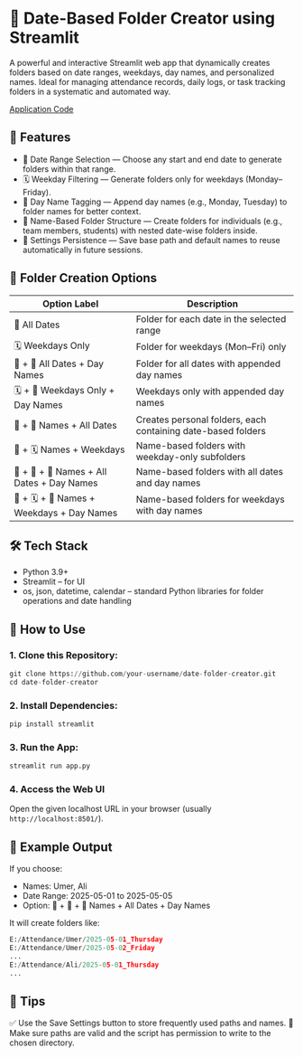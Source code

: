 # 📂 Date-Based Folder Creator using Streamlit

A powerful and interactive Streamlit web app that dynamically creates folders based on date ranges, weekdays, day names, and personalized names. Ideal for managing attendance records, daily logs, or task tracking folders in a systematic and automated way.

[Application Code](https://github.com/Umersaeed81/Performance_Applications/blob/main/Dynamic_Folder_Creator/Folder_Creation_Application.py)

## 🚀 Features

- 📆 Date Range Selection — Choose any start and end date to generate folders within that range.
- 🗓️ Weekday Filtering — Generate folders only for weekdays (Monday–Friday).
- 📛 Day Name Tagging — Append day names (e.g., Monday, Tuesday) to folder names for better context.
- 👤 Name-Based Folder Structure — Create folders for individuals (e.g., team members, students) with nested date-wise folders inside.
- 💾 Settings Persistence — Save base path and default names to reuse automatically in future sessions.

## 📁 Folder Creation Options

| Option Label                               | Description                                                  |
| ------------------------------------------ | ------------------------------------------------------------ |
| 📅 All Dates                               | Folder for each date in the selected range                   |
| 🗓️ Weekdays Only                          | Folder for weekdays (Mon–Fri) only                           |
| 📅 + 📛 All Dates + Day Names              | Folder for all dates with appended day names                 |
| 🗓️ + 📛 Weekdays Only + Day Names         | Weekdays only with appended day names                        |
| 👤 + 📅 Names + All Dates                  | Creates personal folders, each containing date-based folders |
| 👤 + 🗓️ Names + Weekdays                  | Name-based folders with weekday-only subfolders              |
| 👤 + 📅 + 📛 Names + All Dates + Day Names | Name-based folders with all dates and day names              |
| 👤 + 🗓️ + 📛 Names + Weekdays + Day Names | Name-based folders for weekdays with day names               |

## 🛠️ Tech Stack

- Python 3.9+
- Streamlit – for UI
- os, json, datetime, calendar – standard Python libraries for folder operations and date handling

## 🔧 How to Use

### 1. Clone this Repository:

```python
git clone https://github.com/your-username/date-folder-creator.git
cd date-folder-creator
```

### 2. Install Dependencies:

```python
pip install streamlit
```
### 3. Run the App:

```python
streamlit run app.py
```
### 4. Access the Web UI
Open the given localhost URL in your browser (usually `http://localhost:8501/`).

## 📂 Example Output
If you choose:
- Names: Umer, Ali
- Date Range: 2025-05-01 to 2025-05-05
- Option: 👤 + 📅 + 📛 Names + All Dates + Day Names

It will create folders like:

```python
E:/Attendance/Umer/2025-05-01_Thursday
E:/Attendance/Umer/2025-05-02_Friday
...
E:/Attendance/Ali/2025-05-01_Thursday
...
```

## 🧠 Tips

✅ Use the Save Settings button to store frequently used paths and names.
🧼 Make sure paths are valid and the script has permission to write to the chosen directory.


